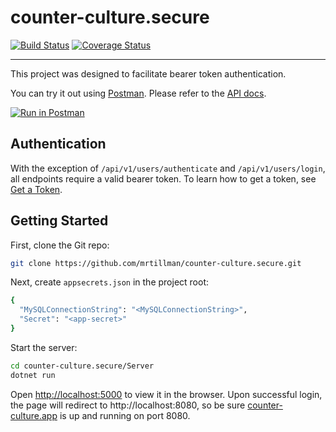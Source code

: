 # counter-culture.secure

[![Build Status](https://travis-ci.com/mrtillman/counter-culture.secure.svg?branch=master)](https://travis-ci.com/mrtillman/counter-culture.secure)
[![Coverage Status](https://coveralls.io/repos/github/mrtillman/counter-culture.secure/badge.svg?branch=master)](https://coveralls.io/github/mrtillman/counter-culture.secure?branch=master)

---

This project was designed to facilitate bearer token authentication.
 
You can try it out using [Postman](https://learning.getpostman.com/). Please refer to the [API docs](https://documenter.getpostman.com/view/1403721/S17wPS3o).

[![Run in Postman](https://run.pstmn.io/button.svg)](https://www.getpostman.com/collections/0dce1d0a523b04ee3cb3)

## Authentication

With the exception of `/api/v1/users/authenticate` and `/api/v1/users/login`, all endpoints require a valid bearer token. To learn how to get a token, see [Get a Token](https://github.com/mrtillman/counter-culture.docs/blob/master/auth/get-a-token.md).

## Getting Started

First, clone the Git repo:

```sh
git clone https://github.com/mrtillman/counter-culture.secure.git
```

Next, create `appsecrets.json` in the project root:
```sh
{
  "MySQLConnectionString": "<MySQLConnectionString>",
  "Secret": "<app-secret>"
}
```

Start the server:

```sh
cd counter-culture.secure/Server
dotnet run
```

Open [http://localhost:5000](http://localhost:5000) to view it in the browser. Upon successful login, the page will redirect to http://localhost:8080, so be sure [counter-culture.app](https://github.com/mrtillman/counter-culture.app) is up and running on port 8080.